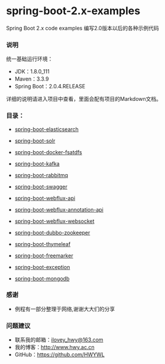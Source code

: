 # spring-boot-2.x-examples
Spring Boot 2.x code examples 编写2.0版本以后的各种示例代码

### 说明
统一基础运行环境：
* JDK：1.8.0_111
* Maven：3.3.9
* Spring Boot：2.0.4.RELEASE

详细的说明请进入项目中查看，里面会配有项目的Markdown文档。

### 目录：
* [spring-boot-elasticsearch](https://github.com/HWYWL/spring-boot-2.x-examples/tree/master/spring-boot-elasticsearch)

* [spring-boot-solr](https://github.com/HWYWL/spring-boot-2.x-examples/tree/master/spring-boot-solr)

* [spring-boot-docker-fsatdfs](https://github.com/HWYWL/spring-boot-2.x-examples/tree/master/spring-boot-docker-fsatdfs)

* [spring-boot-kafka](https://github.com/HWYWL/spring-boot-2.x-examples/tree/master/spring-boot-kafka)

* [spring-boot-rabbitmq](https://github.com/HWYWL/spring-boot-2.x-examples/tree/master/spring-boot-rabbitmq)

* [spring-boot-swagger](https://github.com/HWYWL/spring-boot-2.x-examples/tree/master/spring-boot-swagger)

* [spring-boot-webflux-api](https://github.com/HWYWL/spring-boot-2.x-examples/tree/master/spring-boot-webflux-api)

* [spring-boot-webflux-annotation-api](https://github.com/HWYWL/spring-boot-2.x-examples/tree/master/spring-boot-webflux-annotation-api)

* [spring-boot-webflux-websocket](https://github.com/HWYWL/spring-boot-2.x-examples/tree/master/spring-boot-webflux-websocket)

* [spring-boot-dubbo-zookeeper](https://github.com/HWYWL/spring-boot-2.x-examples/tree/master/spring-boot-dubbo-zookeeper)

* [spring-boot-thymeleaf](https://github.com/HWYWL/spring-boot-2.x-examples/tree/master/spring-boot-thymeleaf)

* [spring-boot-freemarker](https://github.com/HWYWL/spring-boot-2.x-examples/tree/master/spring-boot-freemarker)

* [spring-boot-exception](https://github.com/HWYWL/spring-boot-2.x-examples/tree/master/spring-boot-exception)

* [spring-boot-mongodb](https://github.com/HWYWL/spring-boot-2.x-examples/tree/master/spring-boot-mongodb)

### 感谢
- 例程有一部分整理于网络,谢谢大大们的分享


### 问题建议

- 联系我的邮箱：ilovey_hwy@163.com
- 我的博客：http://www.hwy.ac.cn
- GitHub：https://github.com/HWYWL